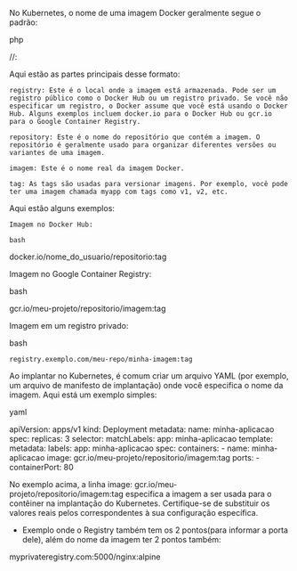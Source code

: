 No Kubernetes, o nome de uma imagem Docker geralmente segue o padrão:

php

<registry>/<repository>/<imagem>:<tag>

Aqui estão as partes principais desse formato:

    registry: Este é o local onde a imagem está armazenada. Pode ser um registro público como o Docker Hub ou um registro privado. Se você não especificar um registro, o Docker assume que você está usando o Docker Hub. Alguns exemplos incluem docker.io para o Docker Hub ou gcr.io para o Google Container Registry.

    repository: Este é o nome do repositório que contém a imagem. O repositório é geralmente usado para organizar diferentes versões ou variantes de uma imagem.

    imagem: Este é o nome real da imagem Docker.

    tag: As tags são usadas para versionar imagens. Por exemplo, você pode ter uma imagem chamada myapp com tags como v1, v2, etc.

Aqui estão alguns exemplos:

    Imagem no Docker Hub:

    bash

docker.io/nome_do_usuario/repositorio:tag

Imagem no Google Container Registry:

bash

gcr.io/meu-projeto/repositorio/imagem:tag

Imagem em um registro privado:

bash

    registry.exemplo.com/meu-repo/minha-imagem:tag

Ao implantar no Kubernetes, é comum criar um arquivo YAML (por exemplo, um arquivo de manifesto de implantação) onde você especifica o nome da imagem. Aqui está um exemplo simples:

yaml

apiVersion: apps/v1
kind: Deployment
metadata:
  name: minha-aplicacao
spec:
  replicas: 3
  selector:
    matchLabels:
      app: minha-aplicacao
  template:
    metadata:
      labels:
        app: minha-aplicacao
    spec:
      containers:
      - name: minha-aplicacao
        image: gcr.io/meu-projeto/repositorio/imagem:tag
        ports:
        - containerPort: 80

No exemplo acima, a linha image: gcr.io/meu-projeto/repositorio/imagem:tag especifica a imagem a ser usada para o contêiner na implantação do Kubernetes. Certifique-se de substituir os valores reais pelos correspondentes à sua configuração específica.







- Exemplo onde o Registry também tem os 2 pontos(para informar a porta dele), além do nome da imagem ter 2 pontos também:

myprivateregistry.com:5000/nginx:alpine  